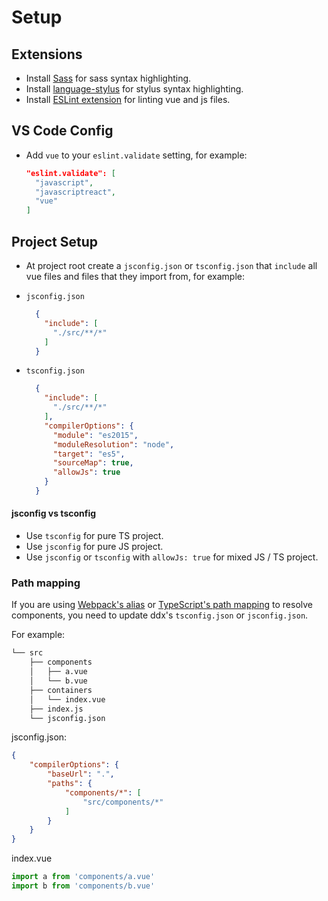 # Setup

## Extensions

- Install [Sass](https://marketplace.visualstudio.com/items?itemName=Syler.sass-indented) for sass syntax highlighting.
- Install [language-stylus](https://marketplace.visualstudio.com/items?itemName=sysoev.language-stylus) for stylus syntax highlighting.
- Install [ESLint extension](https://marketplace.visualstudio.com/items?itemName=dbaeumer.vscode-eslint) for linting vue and js files.

## VS Code Config

- Add `vue` to your `eslint.validate` setting, for example:

  ```json
  "eslint.validate": [
    "javascript",
    "javascriptreact",
    "vue"
  ]
  ```

## Project Setup

- At project root create a `jsconfig.json` or `tsconfig.json` that `include` all vue files and files that they import from, for example:

- `jsconfig.json`

  ```json
    {
      "include": [
        "./src/**/*"
      ]
    }
  ```

- `tsconfig.json`

  ```json
    {
      "include": [
        "./src/**/*"
      ],
      "compilerOptions": {
        "module": "es2015",
        "moduleResolution": "node",
        "target": "es5",
        "sourceMap": true,
        "allowJs": true
      }
    }
  ```

#### jsconfig vs tsconfig

- Use `tsconfig` for pure TS project.
- Use `jsconfig` for pure JS project.
- Use `jsconfig` or `tsconfig` with `allowJs: true` for mixed JS / TS project.

### Path mapping

If you are using [Webpack's alias](https://webpack.js.org/configuration/resolve/) or [TypeScript's path mapping](https://www.typescriptlang.org/docs/handbook/module-resolution.html) to resolve components, you need to update ddx's `tsconfig.json` or `jsconfig.json`.

For example:

```html
└── src
    ├── components
    │   ├── a.vue
    │   └── b.vue
    ├── containers
    │   └── index.vue
    ├── index.js
    └── jsconfig.json
```

jsconfig.json:

```json
{
    "compilerOptions": {
        "baseUrl": ".",
        "paths": {
            "components/*": [
                "src/components/*"
            ]
        }
    }
}
```

index.vue

```javascript
import a from 'components/a.vue'
import b from 'components/b.vue'
```
